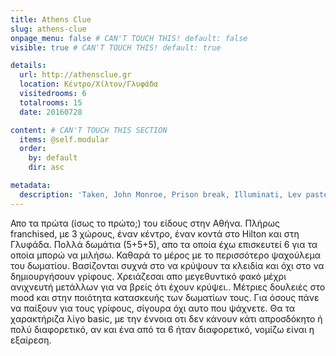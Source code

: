 ```yaml
---
title: Athens Clue
slug: athens-clue
onpage_menu: false # CAN'T TOUCH THIS! default: false
visible: true # CAN'T TOUCH THIS! default: true

details:
  url: http://athensclue.gr
  location: Κέντρο/Χίλτον/Γλυφάδα
  visitedrooms: 6
  totalrooms: 15
  date: 20160728

content: # CAN'T TOUCH THIS SECTION
  items: @self.modular
  order:
    by: default
    dir: asc

metadata:
  description: 'Taken, John Monroe, Prison break, Illuminati, Lev pasted lab, laboratory'
---
```


Απο τα πρώτα (ίσως το πρώτο;) του είδους στην Αθήνα.
Πλήρως franchised, με 3 χώρους, έναν κέντρο, έναν κοντά στο Hilton και στη Γλυφάδα. Πολλά δωμάτια (5+5+5), απο τα οποία έχω επισκευτεί 6 για τα οποία μπορώ να μιλήσω. Καθαρά το μέρος με το περισσότερο
ψαχούλεμα του δωματίου. Βασίζονται συχνά στο να κρύψουν τα κλειδία και όχι στο να δημιουργήσουν γρίφους. Χρειάζεσαι απο μεγεθυντικό φακό μέχρι ανιχνευτή μετάλλων για να βρείς ότι έχουν κρύψει..
Μέτριες δουλειές στο mood και στην ποιότητα κατασκευής των δωματίων τους. Για όσους πάνε να παίξουν για τους γρίφους, σίγουρα όχι αυτο που ψάχνετε.
Θα τα χαρακτήριζα λίγο basic, με την έννοια οτι δεν κάνουν κάτι απροσδόκητο ή πολύ διαφορετικό, αν και ένα από τα 6 ήταν διαφορετικό, νομίζω είναι η εξαίρεση.
